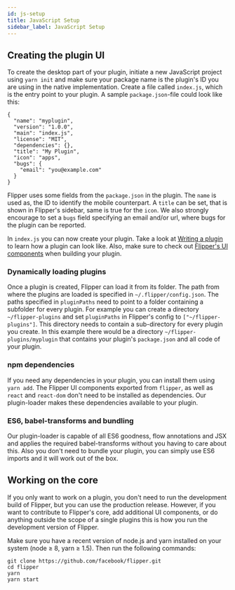 ```yaml
---
id: js-setup
title: JavaScript Setup
sidebar_label: JavaScript Setup
---
```


## Creating the plugin UI

To create the desktop part of your plugin, initiate a new JavaScript project using `yarn init` and make sure your package name is the plugin's ID you are using in the native implementation. Create a file called `index.js`, which is the entry point to your plugin. A sample `package.json`-file could look like this:

```
{
  "name": "myplugin",
  "version": "1.0.0",
  "main": "index.js",
  "license": "MIT",
  "dependencies": {},
  "title": "My Plugin",
  "icon": "apps",
  "bugs": {
    "email": "you@example.com"
  }
}
```

Flipper uses some fields from the `package.json` in the plugin. The `name` is used as, the ID to identify the mobile counterpart. A `title` can be set, that is shown in Flipper's sidebar, same is true for the `icon`. We also strongly encourage to set a `bugs` field specifying an email and/or url, where bugs for the plugin can be reported.

In `index.js` you can now create your plugin. Take a look at [Writing a plugin](writing-a-plugin.md) to learn how a plugin can look like. Also, make sure to check out [Flipper's UI components](ui-components.md) when building your plugin.

### Dynamically loading plugins

Once a plugin is created, Flipper can load it from its folder. The path from where the plugins are loaded is specified in `~/.flipper/config.json`. The paths specified in `pluginPaths` need to point to a folder containing a subfolder for every plugin. For example you can create a directory `~/flipper-plugins` and set `pluginPaths` in Flipper's config to `["~/flipper-plugins"]`. This directory needs to contain a sub-directory for every plugin you create. In this example there would be a directory `~/flipper-plugins/myplugin` that contains your plugin's `package.json` and all code of your plugin.

### npm dependencies

If you need any dependencies in your plugin, you can install them using `yarn add`. The Flipper UI components exported from `flipper`, as well as `react` and `react-dom` don't need to be installed as dependencies. Our plugin-loader makes these dependencies available to your plugin.

### ES6, babel-transforms and bundling

Our plugin-loader is capable of all ES6 goodness, flow annotations and JSX and applies the required babel-transforms without you having to care about this. Also you don't need to bundle your plugin, you can simply use ES6 imports and it will work out of the box.

## Working on the core

If you only want to work on a plugin, you don't need to run the development build of Flipper, but you can use the production release. However, if you want to contribute to Flipper's core, add additional UI components, or do anything outside the scope of a single plugins this is how you run the development version of Flipper.

Make sure you have a recent version of node.js and yarn installed on your system (node ≥ 8, yarn ≥ 1.5). Then run the following commands:

```
git clone https://github.com/facebook/flipper.git
cd flipper
yarn
yarn start
```
